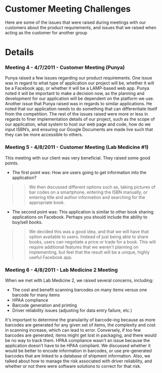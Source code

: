 # Customer Meeting Challenges #

Here are some of the issues that were raised during meetings with our customers about the product requirements, and  issues that we raised when acting as the customer for another group

# Details #

### Meeting 4 - 4/7/2011 - Customer Meeting (Punya) ###

Punya raised a few issues regarding our product requirements. One issue was in regard to what type of application our project will be, whether it will be a Facebook app, or whether it will be a LAMP-based web app. Punya noted it will be important to make a decision now, as the planning and development for our application will be dependent on the platform we use. Another issue that Punya raised was in regards to similar applications. He noted that our application needs to do something that can differentiate itself from the competition. The rest of the issues raised were more or less in regards to finer implementation details of our project, such as the scope of our application, what system to host our web page and code, how do we input ISBN’s, and ensuring our Google Documents are made live such that they can be more accessible to others.

### Meeting 5 - 4/8/2011 - Customer Meeting (Lab Medicine #1) ###


This meeting with our client was very beneficial. They raised some good points.

  * The first point was: How are users going to get information into the application?
> > We then discussed different options such as, taking pictures of bar codes on a smartphone, entering the ISBN manually, or entering title and author information and searching for the appropriate book.

  * The second point was: This application is similar to other book sharing applications on Facebook. Perhaps you should include the ability to buy/sell books.
> > We decided this was a good idea, and that we will have that option available to users. Instead of just being able to share books, users can negotiate a price or trade for a book. This will require additional features that we weren't planning on implementing, but feel that the result will be a unique, highly useful Facebook app.



### Meeting 6 - 4/8/2011 - Lab Medicine 2 Meeting ###

When we met with Lab Medicine 2, we raised several concerns, including:
  * The cost and benefit scanning barcodes on many items versus one barcode for many items
  * HPAA compliance
  * Barcode generation and printing
  * Driver reliability issues (adjusting for data entry failure, etc.)

It's important to determine the granularity of barcode-ing because as more barcodes are generated for any given set of items, the complexity and cost in scanning increase, which can lead to error. Conversely, if too few barcodes are generated, items might get lost in packaging, and there would be no way to track them. HPAA compliance wasn't an issue because the application doesn't have to be HPAA compliant. We discussed whether it would be better to encode information in barcodes, or use pre-generated barcodes that are linked to a database of shipment information. Also, we talked about how to manage the risk associated with driver reliability, and whether or not there were software solutions to correct for that risk.